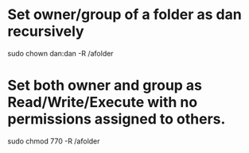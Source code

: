 # Set owner/group of a folder as dan recursively
sudo chown dan:dan -R /afolder

# Set both owner and group as Read/Write/Execute with no permissions assigned to others.
sudo chmod 770 -R /afolder

